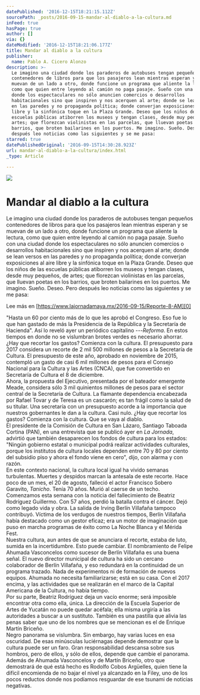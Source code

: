 ```yaml
---
datePublished: '2016-12-15T18:21:15.112Z'
sourcePath: _posts/2016-09-15-mandar-al-diablo-a-la-cultura.md
inFeed: true
hasPage: true
author: []
via: {}
dateModified: '2016-12-15T18:21:06.177Z'
title: Mandar al diablo a la cultura
publisher:
  name: Pablo A. Cicero Alonzo
description: >-
  Le imagino una ciudad donde los paraderos de autobuses tengan pequeños
  contenedores de libros para que los pasajeros lean mientras esperan y se
  muevan de un lado a otro, donde funcione un programa que aliente la lectura,
  como que quien entre leyendo al camión no paga pasaje. Sueño con una ciudad
  donde los espectaculares no sólo anuncien comercios o desarrollos
  habitacionales sino que inspiren y nos acerquen al arte; donde se lean versos
  en las paredes y no propaganda política; donde converjan exposiciones al aire
  libre y la sinfónica toque en la Plaza Grande. Deseo que los niños de las
  escuelas públicas atiborren los museos y tengan clases, desde muy pequeños, de
  artes; que florezcan violinistas en las parcelas, que lluevan poetas en los
  barrios, que broten bailarines en los puertos. Me imagino. Sueño. Deseo. Pero
  después leo noticias como las siguientes y se me pasa:
starred: true
datePublishedOriginal: '2016-09-15T14:30:28.923Z'
url: mandar-al-diablo-a-la-cultura/index.html
_type: Article

---
```

![](https://the-grid-user-content.s3-us-west-2.amazonaws.com/80aec778-4824-49cb-9979-b3cecb2c6ddf.gif)

# Mandar al diablo a la cultura

Le imagino una ciudad donde los paraderos de autobuses tengan pequeños contenedores de libros para que los pasajeros lean mientras esperan y se muevan de un lado a otro, donde funcione un programa que aliente la lectura, como que quien entre leyendo al camión no paga pasaje. Sueño con una ciudad donde los espectaculares no sólo anuncien comercios o desarrollos habitacionales sino que inspiren y nos acerquen al arte; donde se lean versos en las paredes y no propaganda política; donde converjan exposiciones al aire libre y la sinfónica toque en la Plaza Grande. Deseo que los niños de las escuelas públicas atiborren los museos y tengan clases, desde muy pequeños, de artes; que florezcan violinistas en las parcelas, que lluevan poetas en los barrios, que broten bailarines en los puertos. Me imagino. Sueño. Deseo. Pero después leo noticias como las siguientes y se me pasa:

Lee más en [https://www.lajornadamaya.mx/2016-09-15/Reporte-8-AM][0]

"Hasta un 60 por ciento más de lo que les aprobó el Congreso. Eso fue lo que han gastado de más la Presidencia de la República y la Secretaría de Hacienda". Así lo reveló ayer un periódico capitalino ---_Reforma_. En estos tiempos en donde no se vislumbran brotes verdes es necesario ahorrar. ¿Hay que recortar los gastos? Comienza con la cultura. El presupuesto para 2017 considera un recorte de 2 mil 500 millones de pesos a la Secretaría de Cultura. El presupuesto de este año, aprobado en noviembre de 2015, contempló un gasto de casi 6 mil millones de pesos para el Consejo Nacional para la Cultura y las Artes (CNCA), que fue convertido en Secretaría de Cultura el 8 de diciembre.  
Ahora, la propuesta del Ejecutivo, presentada por el bateador emergente Meade, considera sólo 3 mil quinientos millones de pesos para el sector central de la Secretaría de Cultura. La flamante dependencia encabezada por Rafael Tovar y de Teresa es un cascarón; es tan frágil como la salud de su titular. Una secretaría con un presupuesto acorde a la importancia que nuestros gobernantes le dan a la cultura. Casi nulo. ¿Hay que recortar los gastos? Comienza con la cultura. Que se vaya al diablo.  
El presidente de la Comisión de Cultura en San Lázaro, Santiago Taboada Cortina (PAN), en una entrevista que se publicó ayer en _La Jornada_, advirtió que también desaparecen los fondos de cultura para los estados: "Ningún gobierno estatal o municipal podrá realizar actividades culturales, porque los institutos de cultura locales dependen entre 70 y 80 por ciento del subsidio piso y ahora el fondo viene en cero", dijo, con alarma y con razón.  
En este contexto nacional, la cultura local igual ha vivido semanas turbulentas. Muertes y despidos marcan la antesala de este recorte. Hace poco de un mes, el 20 de agosto, falleció el actor Francisco Sobero Garavito, _Tanicho_. Tenía 70 años. Murió al caerse de un techo. Comenzamos esta semana con la noticia del fallecimiento de Beatriz Rodríguez Guillermo. Con 57 años, perdió la batalla contra el cáncer. Dejó como legado vida y obra. La salida de Irving Berlín Villafaña tampoco contribuyó. Víctima de los verdugos de nuestros tiempos, Berlín Villafaña había destacado como un gestor eficaz; era un motor de imaginación que puso en marcha programas de éxito como La Noche Blanca y el Mérida Fest.  
Nuestra cultura, aun antes de que se anunciara el recorte, estaba de luto, sumida en la incertidumbre. Esto puede cambiar. El nombramiento de Felipe Ahumada Vasconcelos como sucesor de Berlín Villafaña es una buena señal. El nuevo director municipal de cultura ha sido un cercano colaborador de Berlín Villafaña, y eso redundará en la continuidad de un programa trazado. Nada de experimentos ni de formación de nuevos equipos. Ahumada no necesita familiarizarse; está en su casa. Con el 2017 encima, y las actividades que se realizarán en el marco de la Capital Americana de la Cultura, no había tiempo.  
Por su parte, Beatriz Rodríguez deja un vacío enorme; será imposible encontrar otra como ella, única. La dirección de la Escuela Superior de Artes de Yucatán no puede quedar acéfala; ella misma urgiría a las autoridades a buscar a un sustituto. También es una pastilla que alivia las penas saber que uno de los nombres que se mencionan es el de Enrique Martín Briceño.   
Negro panorama se vislumbra. Sin embargo, hay varias luces en esa oscuridad. De esas minúsculas luciérnagas depende demostrar que la cultura puede ser un faro. Gran responsabilidad descansa sobre sus hombros, pero de ellos, y sólo de ellos, depende que cambie el panorama. Además de Ahumada Vasconcelos y de Martín Briceño, otro que demostrará de qué está hecho es Rodolfo Cobos Argüelles, quien tiene la difícil encomienda de no bajar el nivel ya alcanzado en la Filey, uno de los pocos reductos donde nos podíamos resguardar de ese tsunami de noticias negativas.

[0]: https://www.lajornadamaya.mx/2016-09-15/Reporte-8-AM
